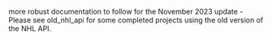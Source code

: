 more robust documentation to follow for the November 2023 update - Please see old_nhl_api for some completed projects using the old version of the NHL API.
